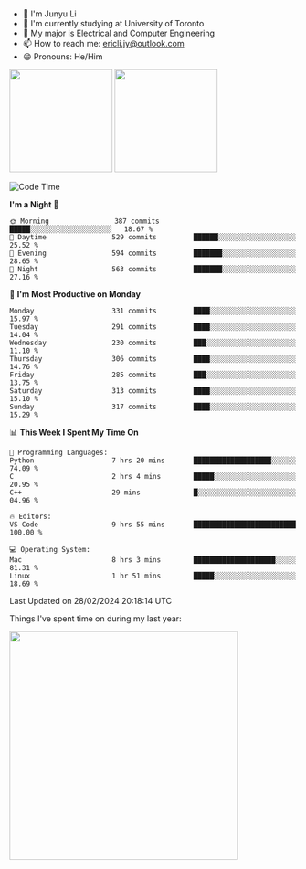 ### 
- 👨 I'm Junyu Li
- 📖 I'm currently studying at University of Toronto
- 🌱 My major is Electrical and Computer Engineering
- 📫 How to reach me: ericli.jy@outlook.com
- 😄 Pronouns: He/Him

<p align="left">  
  <img height="180em" src="https://github-readme-stats-sigma-five-48.vercel.app/api?username=ericjyli&theme=tokyonight&show_icons=true&count_private=true&include_orgs=true" />
  <img height="180em" src="https://github-readme-stats-sigma-five-48.vercel.app/api/top-langs/?username=ericjyli&theme=tokyonight&count_private=true&include_orgs=true&include_orgs=true&layout=compact" />
</p>

<!--START_SECTION:waka-->
![Code Time](http://img.shields.io/badge/Code%20Time-427%20hrs%2052%20mins-blue)

**I'm a Night 🦉** 

```text
🌞 Morning                387 commits         █████░░░░░░░░░░░░░░░░░░░░   18.67 % 
🌆 Daytime                529 commits         ██████░░░░░░░░░░░░░░░░░░░   25.52 % 
🌃 Evening                594 commits         ███████░░░░░░░░░░░░░░░░░░   28.65 % 
🌙 Night                  563 commits         ███████░░░░░░░░░░░░░░░░░░   27.16 % 
```
📅 **I'm Most Productive on Monday** 

```text
Monday                   331 commits         ████░░░░░░░░░░░░░░░░░░░░░   15.97 % 
Tuesday                  291 commits         ████░░░░░░░░░░░░░░░░░░░░░   14.04 % 
Wednesday                230 commits         ███░░░░░░░░░░░░░░░░░░░░░░   11.10 % 
Thursday                 306 commits         ████░░░░░░░░░░░░░░░░░░░░░   14.76 % 
Friday                   285 commits         ███░░░░░░░░░░░░░░░░░░░░░░   13.75 % 
Saturday                 313 commits         ████░░░░░░░░░░░░░░░░░░░░░   15.10 % 
Sunday                   317 commits         ████░░░░░░░░░░░░░░░░░░░░░   15.29 % 
```


📊 **This Week I Spent My Time On** 

```text
💬 Programming Languages: 
Python                   7 hrs 20 mins       ███████████████████░░░░░░   74.09 % 
C                        2 hrs 4 mins        █████░░░░░░░░░░░░░░░░░░░░   20.95 % 
C++                      29 mins             █░░░░░░░░░░░░░░░░░░░░░░░░   04.96 % 

🔥 Editors: 
VS Code                  9 hrs 55 mins       █████████████████████████   100.00 % 

💻 Operating System: 
Mac                      8 hrs 3 mins        ████████████████████░░░░░   81.31 % 
Linux                    1 hr 51 mins        █████░░░░░░░░░░░░░░░░░░░░   18.69 % 
```


 Last Updated on 28/02/2024 20:18:14 UTC
<!--END_SECTION:waka-->

<p> Things I've spent time on during my last year: </p>
<img height="400em" src="https://github-readme-stats-git-master-ericjyli.vercel.app/api/wakatime?username=ericjyli&layout=compact&theme=tokyonight" />

<!--
Here are some ideas to get you started:

- 🔭 I’m currently working on ...
- 🌱 I’m currently learning ...
- 👯 I’m looking to collaborate on ...
- 🤔 I’m looking for help with ...
- 💬 Ask me about ...
- 📫 How to reach me: ...
- 😄 Pronouns: ...
- ⚡ Fun fact: ...
-->
